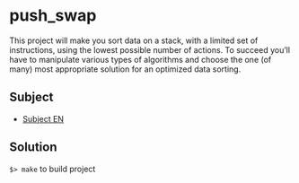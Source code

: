 # push_swap

This project will make you sort data on a stack, with a limited set of instructions, using the lowest possible number of actions. To succeed you’ll have to manipulate various types of algorithms and choose the one (of many) most appropriate solution for an optimized data sorting.

## Subject

- [Subject EN](en.subject.pdf)

## Solution

`$> make` to build project
